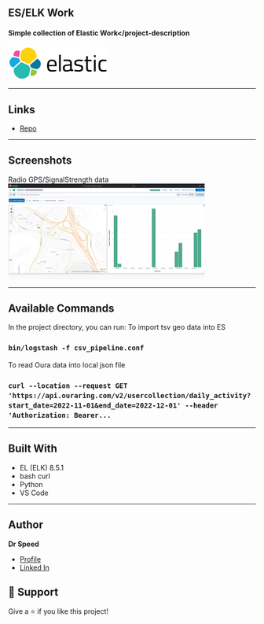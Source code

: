 ## ES/ELK Work
#### Simple collection of Elastic Work</project-description
<img src="logo.png" width="200">
<br>

---

## Links

- [Repo](https://github.com/DrSpeed/eelk-stack-repo<project-name> "<project-name> Repo")

---
## Screenshots

Radio GPS/SignalStrength data
<img src="map.png" width="400">

---

## Available Commands

In the project directory, you can run:
To import tsv geo data into ES
### `bin/logstash -f csv_pipeline.conf`

To read Oura data into local json file
### `curl --location --request GET 'https://api.ouraring.com/v2/usercollection/daily_activity?start_date=2022-11-01&end_date=2022-12-01' --header 'Authorization: Bearer...`
---
## Built With

- EL (ELK) 8.5.1
- bash curl
- Python
- VS Code
---
## Author

**Dr Speed**

- [Profile](https://github.com/DrSpeed "Rohit jain")
- [Linked In](https://kingtechnologies.in "Welcome")

## 🤝 Support

Give a ⭐️ if you like this project!